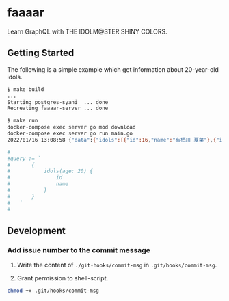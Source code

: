 # faaaar
Learn GraphQL with THE IDOLM@STER SHINY COLORS.

## Getting Started
The following is a simple example which get information about 20-year-old idols.
  
```bash
$ make build
...
Starting postgres-syani  ... done
Recreating faaaar-server ... done

$ make run
docker-compose exec server go mod download
docker-compose exec server go run main.go
2022/01/16 13:08:58 {"data":{"idols":[{"id":16,"name":"有栖川 夏葉"},{"id":26,"name":"斑鳩 ルカ"}]}} 

#
#query := `
#       {
#           idols(age: 20) {
#               id
#               name
#           }
#       }
#   `
#

```
  
## Development
  
### Add issue number to the commit message
  
1. Write the content of `./git-hooks/commit-msg` in `.git/hooks/commit-msg`.
  
2. Grant permission to shell-script.  
  
```bash
chmod +x .git/hooks/commit-msg
```
   